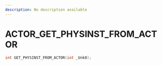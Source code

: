 ```yaml
---
description: No description available 
---
```


# ACTOR\_GET_PHYSINST_FROM_ACTOR

```cpp
int GET_PHYSINST_FROM_ACTOR(int _Unk0);
```